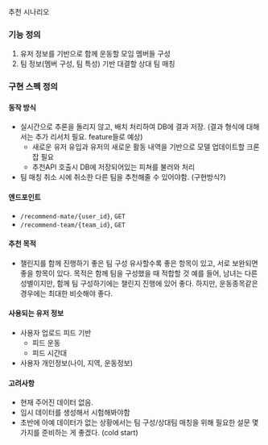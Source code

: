 

추천 시나리오

### 기능 정의
1. 유저 정보를 기반으로 함께 운동할 모임 멤버들 구성
2. 팀 정보(멤버 구성, 팀 특성) 기반 대결할 상대 팀 매칭

### 구현 스펙 정의
#### 동작 방식
- 실시간으로 추론을 돌리지 않고, 배치 처리하여 DB에 결과 저장. (결과 형식에 대해서는 추가 리서치 필요. feature들로 예상)
    - 새로운 유저 유입과 유저의 새로운 활동 내역을 기반으로 모델 업데이트할 크론잡 필요
    - 추천API 호출시 DB에 저장되어있는 피쳐를 불러와 처리
- 팀 매칭 취소 시에 취소한 다른 팀을 추천해줄 수 있어야함. (구현방식?)

#### 엔드포인트
- `/recommend-mate/{user_id}`, `GET`
- `/recommend-team/{team_id}`, `GET`

#### 추천 목적
- 챌린지를 함께 진행하기 좋은 팀 구성
유사할수록 좋은 항목이 있고, 서로 보완되면 좋을 항목이 있다.
목적은 함께 팀을 구성했을 때 적합할 것
예를 들어, 남녀는 다른 성별이지만, 함께 팀 구성하기에는 챌린지 진행에 있어 좋다.
하지만, 운동종목같은 경우에는 최대한 비슷해야 좋다.


#### 사용되는 유저 정보
- 사용자 업로드 피드 기반
    - 피드 운동 
    - 피드 시간대
- 사용자 개인정보(나이, 지역, 운동정보)


#### 고려사항
- 현재 주어진 데이터 없음.
- 임시 데이터를 생성해서 시험해봐야함
- 초반에 아예 데이터가 없는 상황에서는 팀 구성/상대팀 매칭을 위해 필요한 설문 몇 가지를 준비하는 게 좋겠다. (cold start)
